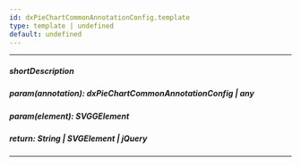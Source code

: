 ```yaml
---
id: dxPieChartCommonAnnotationConfig.template
type: template | undefined
default: undefined
---
```

---
##### shortDescription
<!-- %shortDescription% -->

##### param(annotation): dxPieChartCommonAnnotationConfig | any
<!-- %param(annotation)% -->

##### param(element): SVGGElement
<!-- %param(element)% -->

##### return: String | SVGElement | jQuery
<!-- %return% -->

---
<!-- %fullDescription% -->

<!-- import * from 'api-reference\_hidden\dxChartCommonAnnotationConfig\template.md' -->